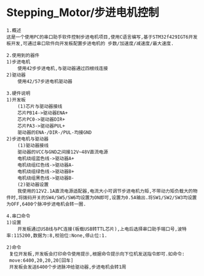 # Stepping_Motor/步进电机控制
	1.概述
    这是一个使用PC的串口助手软件控制步进电机项目,使用C语言编写,基于STM32f429IGT6开发板开发,可通过串口软件向开发板配置步进电机的 步数/加速度/减速度/最大速度.
    
	2.使用到的器件
 	1)步进电机
    	使用42步步进电机,与驱动器通过四根线连接
  	2)驱动器
    	使用42/57步进电机驱动器
    
	3.硬件说明
  	1)开发板
		(1)芯片与驱动器接线
		芯片PB14->驱动器ENA+
		芯片PC0->驱动器DIR+
		芯片PA3->驱动器PUL+
    	驱动器的ENA-/DIR-/PUL-均接GND
  	2)步进电机与驱动器
    	(1)驱动器接线
      	驱动器的VCC与GND之间接12V~48V直流电源
   	  	电机绕组蓝色线->驱动器A+
      	电机绕组红色线->驱动器A-
      	电机绕组绿色线->驱动器B+
      	电机绕组黑色线->驱动器B-
    	(2)驱动器设置
	 	我使用的12V2.1A直流电源适配器,电流大小可调节步进电机力矩,不带动力矩负载大的物件时,将拨码开关的SW4/SW5/SW6均设置为ON即可,设置为0.5A输出.将SW1/SW2/SW3均设置为OFF,6400个脉冲步进电机会转一圈.
       
	4.串口命令
    1)设置
      	开发板通过USB线与PC连接(板载USB转TTL芯片),上电后选择串口助手端口号,波特率:115200,数据为:8,校验位:None,停止位:1.
	  
	2)命令
     复位开发板,开发板会打印命令使用提示,根据命令提示向下位机发送指令即可.如命令:
     move:6400,20,20,20[回车]
     开发板会发送6400个步进脉冲给驱动器,步进电机会转1周
